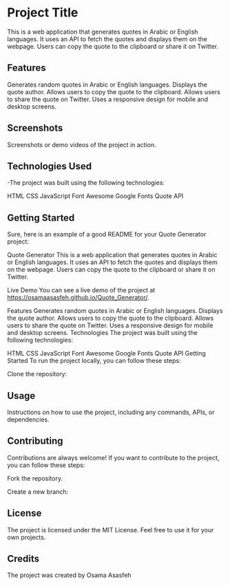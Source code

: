 # Project Title

This is a web application that generates quotes in Arabic or English languages. It uses an API to fetch the quotes and displays them on the webpage. Users can copy the quote to the clipboard or share it on Twitter.

## Features

Generates random quotes in Arabic or English languages.
Displays the quote author.
Allows users to copy the quote to the clipboard.
Allows users to share the quote on Twitter.
Uses a responsive design for mobile and desktop screens.

## Screenshots

Screenshots or demo videos of the project in action.

## Technologies Used

-The project was built using the following technologies:

HTML
CSS
JavaScript
Font Awesome
Google Fonts
Quote API

## Getting Started

Sure, here is an example of a good README for your Quote Generator project:

Quote Generator
This is a web application that generates quotes in Arabic or English languages. It uses an API to fetch the quotes and displays them on the webpage. Users can copy the quote to the clipboard or share it on Twitter.

Live Demo
You can see a live demo of the project at https://osamaasasfeh.github.io/Quote_Generator/.

Features
Generates random quotes in Arabic or English languages.
Displays the quote author.
Allows users to copy the quote to the clipboard.
Allows users to share the quote on Twitter.
Uses a responsive design for mobile and desktop screens.
Technologies
The project was built using the following technologies:

HTML
CSS
JavaScript
Font Awesome
Google Fonts
Quote API
Getting Started
To run the project locally, you can follow these steps:

Clone the repository:



## Usage

Instructions on how to use the project, including any commands, APIs, or dependencies.

## Contributing

Contributions are always welcome! If you want to contribute to the project, you can follow these steps:

Fork the repository.

Create a new branch:

## License

The project is licensed under the MIT License. Feel free to use it for your own projects.

## Credits

The project was created by Osama Asasfeh
